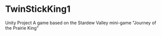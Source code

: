 # TwinStickKing1
Unity Project
A game based on the Stardew Valley mini-game "Journey of the Prairie King"
